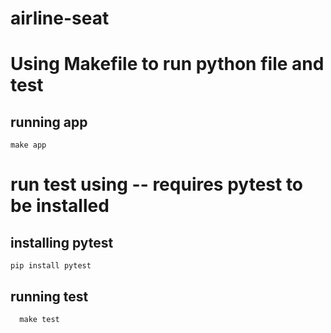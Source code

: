 # airline-seat

#  Using Makefile to run python file and test

## running app
    make app

# run test using  -- requires pytest to be installed 
  ## installing pytest 
    pip install pytest 
   ## running test
      make test
